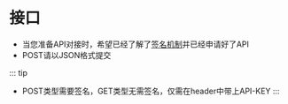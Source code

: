 # 接口

 - 当您准备API对接时，希望已经了解了[签名机制](/zh/general/sign.md)并已经申请好了API
 - POST请以JSON格式提交

::: tip

- POST类型需要签名，GET类型无需签名，仅需在header中带上API-KEY
  :::